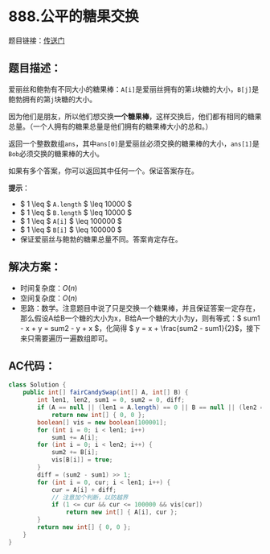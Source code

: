 # 888.公平的糖果交换
题目链接：[传送门](https://leetcode-cn.com/problems/fair-candy-swap/)

## 题目描述：
爱丽丝和鲍勃有不同大小的糖果棒：`A[i]`是爱丽丝拥有的第`i`块糖的大小，`B[j]`是鲍勃拥有的第`j`块糖的大小。

因为他们是朋友，所以他们想交换**一个糖果棒**，这样交换后，他们都有相同的糖果总量。（一个人拥有的糖果总量是他们拥有的糖果棒大小的总和。）

返回一个整数数组`ans`，其中`ans[0]`是爱丽丝必须交换的糖果棒的大小，`ans[1]`是`Bob`必须交换的糖果棒的大小。

如果有多个答案，你可以返回其中任何一个。保证答案存在。

**提示**：

- $ 1 \leq $ `A.length` $ \leq 10000 $
- $ 1 \leq $ `B.length` $ \leq 10000 $
- $ 1 \leq $ `A[i]` $ \leq 100000 $
- $ 1 \leq $ `B[i]` $ \leq 100000 $
- 保证爱丽丝与鲍勃的糖果总量不同。答案肯定存在。

## 解决方案：
- 时间复杂度：$O(n)$
- 空间复杂度：$O(n)$
- 思路：数学。注意题目中说了只是交换一个糖果棒，并且保证答案一定存在，那么假设A给B一个糖的大小为x，B给A一个糖的大小为y，则有等式：$ sum1 - x + y = sum2 - y + x $，化简得 $ y = x + \frac{sum2 - sum1}{2}$，接下来只需要遍历一遍数组即可。

## AC代码：
```java
class Solution {
	public int[] fairCandySwap(int[] A, int[] B) {
		int len1, len2, sum1 = 0, sum2 = 0, diff;
		if (A == null || (len1 = A.length) == 0 || B == null || (len2 = B.length) == 0)
			return new int[] { 0, 0 };
		boolean[] vis = new boolean[100001];
		for (int i = 0; i < len1; i++)
			sum1 += A[i];
		for (int i = 0; i < len2; i++) {
			sum2 += B[i];
			vis[B[i]] = true;
		}
		diff = (sum2 - sum1) >> 1;
		for (int i = 0, cur; i < len1; i++) {
			cur = A[i] + diff;
            // 注意加个判断，以防越界
			if (1 <= cur && cur <= 100000 && vis[cur])
				return new int[] { A[i], cur };
		}
		return new int[] { 0, 0 };
	}
}
```